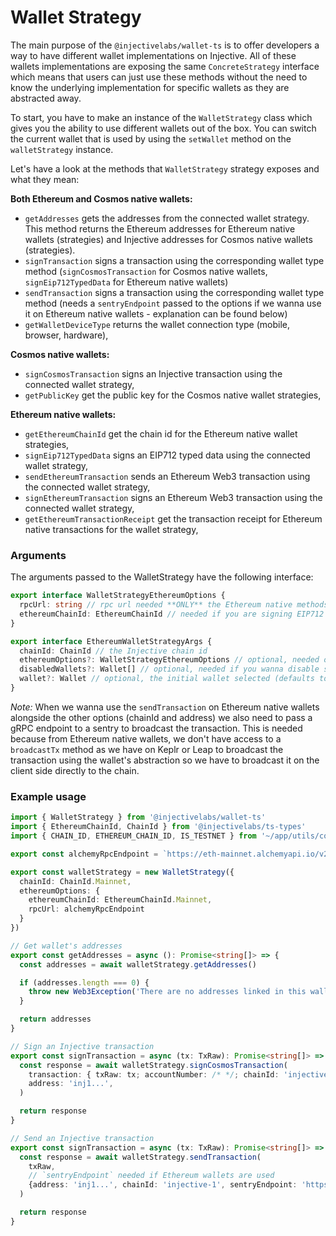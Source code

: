 # Wallet Strategy

The main purpose of the `@injectivelabs/wallet-ts` is to offer developers a way to have different wallet implementations on Injective. All of these wallets implementations are exposing the same `ConcreteStrategy` interface which means that users can just use these methods without the need to know the underlying implementation for specific wallets as they are abstracted away.

To start, you have to make an instance of the `WalletStrategy` class which gives you the ability to use different wallets out of the box. You can switch the current wallet that is used by using the `setWallet` method on the `walletStrategy` instance.

Let's have a look at the methods that `WalletStrategy` strategy exposes and what they mean:

**Both Ethereum and Cosmos native wallets:**

* `getAddresses` gets the addresses from the connected wallet strategy. This method returns the Ethereum addresses for Ethereum native wallets (strategies) and Injective addresses for Cosmos native wallets (strategies).
* `signTransaction` signs a transaction using the corresponding wallet type method (`signCosmosTransaction` for Cosmos native wallets, `signEip712TypedData` for Ethereum native wallets)
* `sendTransaction` signs a transaction using the corresponding wallet type method (needs a `sentryEndpoint` passed to the options if we wanna use it on Ethereum native wallets - explanation can be found below)
* `getWalletDeviceType` returns the wallet connection type (mobile, browser, hardware),

**Cosmos native wallets:**

* `signCosmosTransaction` signs an Injective transaction using the connected wallet strategy,
* `getPublicKey` get the public key for the Cosmos native wallet strategies,

**Ethereum native wallets:**

* `getEthereumChainId` get the chain id for the Ethereum native wallet strategies,
* `signEip712TypedData` signs an EIP712 typed data using the connected wallet strategy,
* `sendEthereumTransaction` sends an Ethereum Web3 transaction using the connected wallet strategy,
* `signEthereumTransaction` signs an Ethereum Web3 transaction using the connected wallet strategy,
* `getEthereumTransactionReceipt` get the transaction receipt for Ethereum native transactions for the wallet strategy,

### Arguments

The arguments passed to the WalletStrategy have the following interface:

```ts
export interface WalletStrategyEthereumOptions {
  rpcUrl: string // rpc url needed **ONLY** the Ethereum native methods on the strategies
  ethereumChainId: EthereumChainId // needed if you are signing EIP712 typed data using the Wallet Strategies
}

export interface EthereumWalletStrategyArgs {
  chainId: ChainId // the Injective chain id
  ethereumOptions?: WalletStrategyEthereumOptions // optional, needed only if you are using Ethereum native wallets
  disabledWallets?: Wallet[] // optional, needed if you wanna disable some wallets for being instantiated
  wallet?: Wallet // optional, the initial wallet selected (defaults to Metamask if `ethereumOptions` are passed and Keplr if they are not)
}
```

_Note:_ When we wanna use the `sendTransaction` on Ethereum native wallets alongside the other options (chainId and address) we also need to pass a gRPC endpoint to a sentry to broadcast the transaction. This is needed because from Ethereum native wallets, we don't have access to a `broadcastTx` method as we have on Keplr or Leap to broadcast the transaction using the wallet's abstraction so we have to broadcast it on the client side directly to the chain.

### Example usage

```ts
import { WalletStrategy } from '@injectivelabs/wallet-ts'
import { EthereumChainId, ChainId } from '@injectivelabs/ts-types'
import { CHAIN_ID, ETHEREUM_CHAIN_ID, IS_TESTNET } from '~/app/utils/constants'

export const alchemyRpcEndpoint = `https://eth-mainnet.alchemyapi.io/v2/${process.env.ALCHEMY_KEY}`

export const walletStrategy = new WalletStrategy({
  chainId: ChainId.Mainnet,
  ethereumOptions: {
    ethereumChainId: EthereumChainId.Mainnet,
    rpcUrl: alchemyRpcEndpoint
  }
})

// Get wallet's addresses
export const getAddresses = async (): Promise<string[]> => {
  const addresses = await walletStrategy.getAddresses()

  if (addresses.length === 0) {
    throw new Web3Exception('There are no addresses linked in this wallet.')
  }

  return addresses
}

// Sign an Injective transaction
export const signTransaction = async (tx: TxRaw): Promise<string[]> => {
  const response = await walletStrategy.signCosmosTransaction(
    transaction: { txRaw: tx; accountNumber: /* */; chainId: 'injective-1' },
    address: 'inj1...',
  )

  return response
}

// Send an Injective transaction
export const signTransaction = async (tx: TxRaw): Promise<string[]> => {
  const response = await walletStrategy.sendTransaction(
    txRaw,
    // `sentryEndpoint` needed if Ethereum wallets are used
    {address: 'inj1...', chainId: 'injective-1', sentryEndpoint: 'https://grpc.injective.network' }
  )

  return response
}
```

